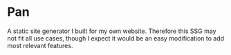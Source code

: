 # Pan

A static site generator I built for my own website. Therefore this SSG may not fit all use cases, though I expect it would be an easy modification to add most relevant features.

